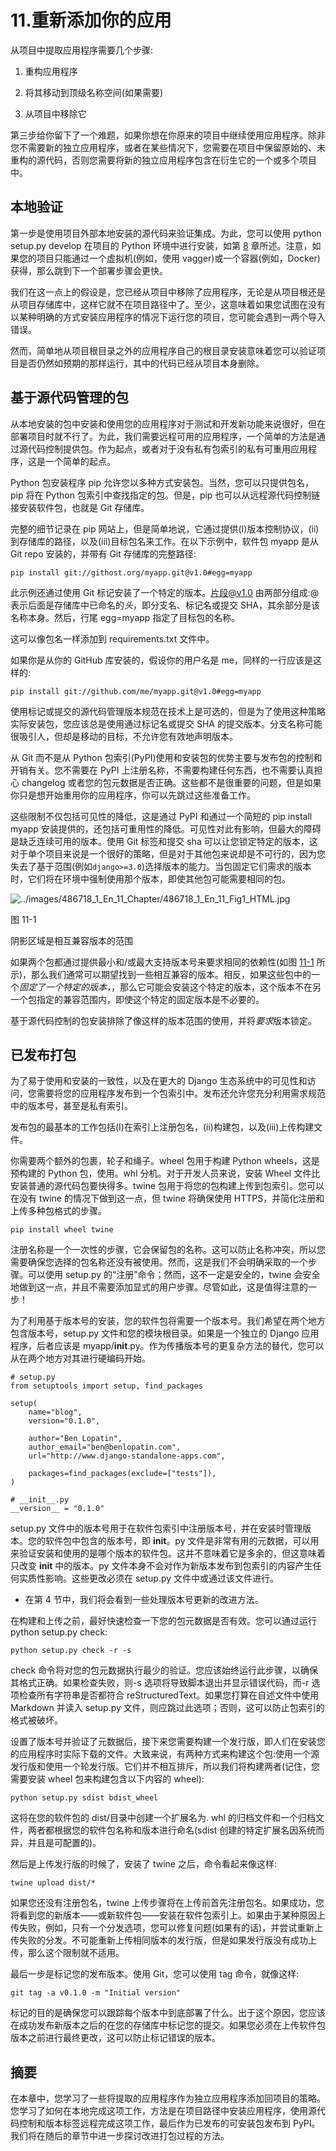# 11.重新添加你的应用

从项目中提取应用程序需要几个步骤:

1.  重构应用程序

2.  将其移动到顶级名称空间(如果需要)

3.  从项目中移除它

第三步给你留下了一个难题，如果你想在你原来的项目中继续使用应用程序。除非您不需要新的独立应用程序，或者在某些情况下，您需要在项目中保留原始的、未重构的源代码，否则您需要将新的独立应用程序包含在衍生它的一个或多个项目中。

## 本地验证

第一步是使用项目外部本地安装的源代码来验证集成。为此，您可以使用 python setup.py develop 在项目的 Python 环境中进行安装，如第 [8](08.html) 章所述。注意，如果您的项目只能通过一个虚拟机(例如，使用 vagger)或一个容器(例如，Docker)获得，那么跳到下一个部署步骤会更快。

我们在这一点上的假设是，您已经从项目中移除了应用程序，无论是从项目根还是从项目存储库中，这样它就不在项目路径中了。至少，这意味着如果您试图在没有以某种明确的方式安装应用程序的情况下运行您的项目，您可能会遇到一两个导入错误。

然而，简单地从项目根目录之外的应用程序自己的根目录安装意味着您可以验证项目是否仍然如预期的那样运行，其中的代码已经从项目本身删除。

## 基于源代码管理的包

从本地安装的包中安装和使用您的应用程序对于测试和开发新功能来说很好，但在部署项目时就不行了。为此，我们需要远程可用的应用程序，一个简单的方法是通过源代码控制提供包。作为起点，或者对于没有私有包索引的私有可重用应用程序，这是一个简单的起点。

Python 包安装程序 pip 允许您以多种方式安装包。当然，您可以只提供包名，pip 将在 Python 包索引中查找指定的包。但是，pip 也可以从远程源代码控制链接安装软件包，也就是 Git 存储库。

完整的细节记录在 pip 网站上，但是简单地说，它通过提供(I)版本控制协议，(ii)到存储库的路径，以及(iii)目标包名来工作。在以下示例中，软件包 myapp 是从 Git repo 安装的，并带有 Git 存储库的完整路径:

```
pip install git://githost.org/myapp.git@v1.0#egg=myapp

```

此示例还通过使用 Git 标记安装了一个特定的版本。片段@v1.0 由两部分组成:@表示后面是存储库中已命名的*头*，即分支名、标记名或提交 SHA，其余部分是该名称本身。然后，行尾 egg=myapp 指定了目标包的名称。

这可以像包名一样添加到 requirements.txt 文件中。

如果你是从你的 GitHub 库安装的，假设你的用户名是 me，同样的一行应该是这样的:

```
pip install git://github.com/me/myapp.git@v1.0#egg=myapp

```

使用标记或提交的源代码管理版本规范在技术上是可选的，但是为了使用这种策略实际安装包，您应该总是使用通过标记名或提交 SHA 的提交版本。分支名称可能很吸引人，但却是移动的目标，不允许您有效地声明版本。

从 Git 而不是从 Python 包索引(PyPI)使用和安装包的优势主要与发布包的控制和开销有关。您不需要在 PyPI 上注册名称，不需要构建任何东西，也不需要认真担心 changelog 或者您的包元数据是否正确。这些都不是很重要的问题，但是如果你只是想开始重用你的应用程序，你可以先跳过这些准备工作。

这些限制不仅包括可见性的降低，这是通过 PyPI 和通过一个简短的 pip install myapp 安装提供的，还包括可重用性的降低。可见性对此有影响，但最大的障碍是缺乏连续可用的版本。使用 Git 标签和提交 sha 可以让您锁定特定的版本，这对于单个项目来说是一个很好的策略，但是对于其他包来说却是不可行的，因为您失去了基于范围(例如`django>=3.0`)选择版本的能力。当包固定它们需求的版本时，它们将在环境中强制使用那个版本，即使其他包可能需要相同的包。

![../images/486718_1_En_11_Chapter/486718_1_En_11_Fig1_HTML.jpg](../images/486718_1_En_11_Chapter/486718_1_En_11_Fig1_HTML.jpg)

图 11-1

阴影区域是相互兼容版本的范围

如果两个包都通过提供最小和/或最大支持版本号来要求相同的依赖性(如图 [11-1](#Fig1) 所示)，那么我们通常可以期望找到一些相互兼容的版本。相反，如果这些包中的一个*固定了一个特定的版本，*，那么它可能会安装这个特定的版本，这个版本不在另一个包指定的兼容范围内，即使这个特定的固定版本是不必要的。

基于源代码控制的包安装排除了像这样的版本范围的使用，并将*要求*版本锁定。

## 已发布打包

为了易于使用和安装的一致性，以及在更大的 Django 生态系统中的可见性和访问，您需要将您的应用程序发布到一个包索引中。发布还允许您充分利用需求规范中的版本号，甚至是私有索引。

发布包的最基本的工作包括(I)在索引上注册包名，(ii)构建包，以及(iii)上传构建文件。

你需要两个额外的包裹，轮子和绳子。wheel 包用于构建 Python wheels，这是预构建的 Python 包，使用。whl 分机。对于开发人员来说，安装 Wheel 文件比安装普通的源代码包要快得多。twine 包用于将您的包构建上传到包索引。您可以在没有 twine 的情况下做到这一点，但 twine 将确保使用 HTTPS，并简化注册和上传多种包格式的步骤。

```
pip install wheel twine

```

注册名称是一个一次性的步骤，它会保留包的名称。这可以防止名称冲突，所以您需要确保您选择的包名称还没有被使用。然而，这是我们不会明确采取的一个步骤。可以使用 setup.py 的“注册”命令；然而，这不一定是安全的，twine 会安全地做到这一点，并且不需要添加显式的用户步骤。尽管如此，这是值得注意的一步！

为了利用基于版本号的安装，您的软件包将需要一个版本号。我们希望在两个地方包含版本号，setup.py 文件和您的模块根目录。如果是一个独立的 Django 应用程序，后者应该是 myapp/__init__.py。作为传播版本号的更复杂方法的替代，您可以从在两个地方对其进行硬编码开始。

```
# setup.py
from setuptools import setup, find_packages

setup(
    name="blog",
    version="0.1.0",

    author="Ben Lopatin",
    author_email="ben@benlopatin.com",
    url="http://www.django-standalone-apps.com",

    packages=find_packages(exclude=["tests"]),
)

# __init__.py
__version__ = "0.1.0"

```

setup.py 文件中的版本号用于在软件包索引中注册版本号，并在安装时管理版本。您的软件包中包含的版本号，即 __init__。py 文件是非常有用的元数据，可以用来验证安装和使用的是哪个版本的软件包。这并不意味着它是多余的，但这意味着只改变 __init__ 中的版本。py 文件本身不会对作为新版本发布到包索引的内容产生任何实质性影响。这些更改必须在 setup.py 文件中或通过该文件进行。

*   在第 4 节中，我们将会看到一些处理版本号更新的改进方法。

在构建和上传之前，最好快速检查一下您的包元数据是否有效。您可以通过运行 python setup.py check:

```
python setup.py check -r -s

```

check 命令将对您的包元数据执行最少的验证。您应该始终运行此步骤，以确保其格式正确。如果检查失败，则-s 选项将导致脚本退出并显示错误代码，而-r 选项检查所有字符串是否都符合 reStructuredText。如果您打算在自述文件中使用 Markdown 并读入 setup.py 文件，则应跳过此选项；否则，这可以防止包索引的格式被破坏。

设置了版本号并验证了元数据后，接下来您需要构建一个发行版，即人们在安装您的应用程序时实际下载的文件。大致来说，有两种方式来构建这个包:使用一个源发行版和使用一个轮发行版。它们并不相互排斥，所以我们将构建两者(记住，您需要安装 wheel 包来构建包含以下内容的 wheel):

```
python setup.py sdist bdist_wheel

```

这将在您的软件包的 dist/目录中创建一个扩展名为. whl 的归档文件和一个归档文件，两者都根据您的软件包名称和版本进行命名(sdist 创建的特定扩展名因系统而异，并且是可配置的)。

然后是上传发行版的时候了，安装了 twine 之后，命令看起来像这样:

```
twine upload dist/*

```

如果您还没有注册包名，twine 上传步骤将在上传前首先注册包名。如果成功，您将看到您的新版本——或新软件包——安装在软件包索引上。如果由于某种原因上传失败，例如，只有一个分发选项，您可以修复问题(如果有的话)，并尝试重新上传失败的分发。不可能重新上传相同版本的发行版，但是如果发行版没有成功上传，那么这个限制就不适用。

最后一步是标记您的发布版本。使用 Git，您可以使用 tag 命令，就像这样:

```
git tag -a v0.1.0 -m "Initial version"

```

标记的目的是确保您可以跟踪每个版本中到底部署了什么。出于这个原因，您应该在成功发布新版本之后的在您的存储库中标记您的提交。如果您必须在上传软件包版本之前进行最终更改，这可以防止标记错误的版本。

## 摘要

在本章中，您学习了一些将提取的应用程序作为独立应用程序添加回项目的策略。您学习了如何在本地完成这项工作，方法是在项目路径中安装应用程序，使用源代码控制和版本标签远程完成这项工作，最后作为已发布的可安装包发布到 PyPI。我们将在随后的章节中进一步探讨改进打包过程的方法。